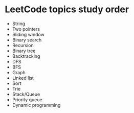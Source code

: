 # LeetCode topics study order

- String
- Two pointers
- Sliding window
- Binary search
- Recursion
- Binary tree
- Backtracking
- DFS
- BFS
- Graph
- Linked list
- Sort
- Trie
- Stack/Queue
- Priority queue
- Dynamic programming

